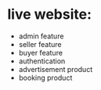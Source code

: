 # live website:

- admin feature
- seller feature
- buyer feature
- authentication
- advertisement product
- booking product
